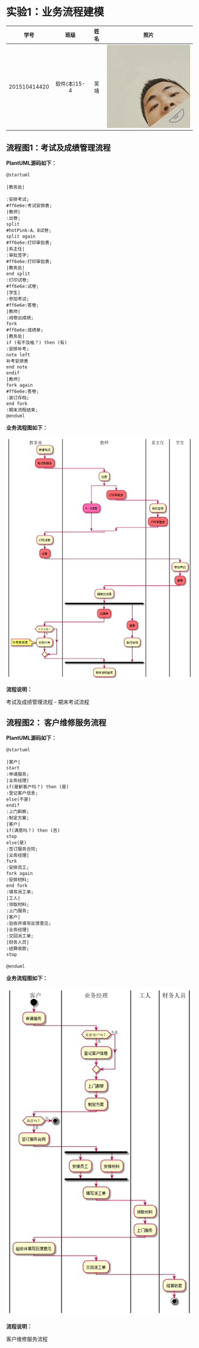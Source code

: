 # 实验1：业务流程建模

|学号|班级|姓名|照片|
|:-------:|:-------------: | :----------:|:---:|
|201510414420|软件(本)15-4|吴靖|![flow1](../jing.jpg)|

## 流程图1：考试及成绩管理流程

**PlantUML源码如下：**

``` flow1
@startuml

|教务处|

:安排考试;
#ff6e6e:考试安排表;
|教师|
:出卷;
split
#hotPink:A、B试卷;
split again
#ff6e6e:打印审批表;
|系主任|
:审批签字;
#ff6e6e:打印审批表;
|教务处|
end split
:打印试卷;
#ff6e6e:试卷;
|学生|
:参加考试;
#ff6e6e:答卷;
|教师|
:阅卷出成绩;
fork
#ff6e6e:成绩单;
|教务处|
if (有不及格？) then (有)
:安排补考;
note left
补考安排表
end note
endif
|教师|
fork again
#ff6e6e:答卷;
:装订存档;
end fork
:期末流程结束;
@enduml
```

**业务流程图如下：**

![flow1](flow1.png)

**流程说明：**

考试及成绩管理流程 - 期末考试流程

## 流程图2： 客户维修服务流程

**PlantUML源码如下：**

``` flow2
@startuml

|客户|
start
:申请服务;
|业务经理|
if(是新客户吗？) then (是)
:登记客户信息;
else(不是)
endif
:上门斟察;
:制定方案;
|客户|
if(满意吗？) then (否)
stop
else(是)
:签订服务合同;
|业务经理|
fork
:安排员工;
fork again
:安排材料;
end fork
:填写派工单;
|工人|
:领取材料;
:上门服务;
|客户|
:验收并填写反馈意见;
|业务经理|
:交回派工单;
|财务人员|
:结算收款;
stop

@enduml
```

**业务流程图如下：**

![flow2](flow2.png)

**流程说明：**

客户维修服务流程
